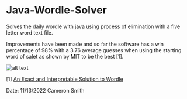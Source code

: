 # Java-Wordle-Solver
Solves the daily wordle with java using process of elimination with a five letter word text file.

Improvements have been made and so far the software has a win percentage of 98% with a 3.76 average guesses when using the starting word of salet as shown by MIT to be the best [1].

![alt text](https://i.imgur.com/m8YkU5g.jpg)

[1] [An Exact and Interpretable Solution to Wordle](https://auction-upload-files.s3.amazonaws.com/Wordle_Paper_Final.pdf)

Date: 11/13/2022
Cameron Smith
